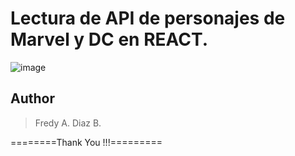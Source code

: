 # Lectura de API de personajes de  Marvel y DC en REACT.

![image](https://user-images.githubusercontent.com/16197568/189464464-92d5c403-7a4e-4db0-b430-378b6d7c3004.png)

## Author

<blockquote>
Fredy A. Diaz B.
</blockquote>

========Thank You !!!=========
